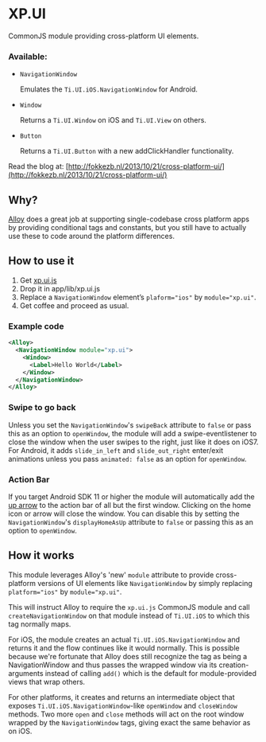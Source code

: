 # XP.UI
CommonJS module providing cross-platform UI elements.

### Available:
* `NavigationWindow`

    Emulates the `Ti.UI.iOS.NavigationWindow` for Android.

* `Window`

    Returns a `Ti.UI.Window` on iOS and `Ti.UI.View` on others.
    
* `Button`

    Returns a `Ti.UI.Button` with a new addClickHandler functionality.

Read the blog at: [http://fokkezb.nl/2013/10/21/cross-platform-ui/](http://fokkezb.nl/2013/10/21/cross-platform-ui/)

## Why?
[Alloy](http://projects.appcelerator.com/alloy/docs/Alloy-bootstrap/index.html) does a great job at supporting single-codebase cross platform apps by providing conditional tags and constants, but you still have to actually use these to code around the platform differences.

## How to use it

1. Get [xp.ui.js](https://github.com/FokkeZB/UTiL/blob/master/xp.ui/xp.ui.js)
2. Drop it in app/lib/xp.ui.js
3. Replace a `NavigationWindow` element’s `plaform="ios"` by `module="xp.ui"`.
4. Get coffee and proceed as usual.

### Example code

```xml
<Alloy>
  <NavigationWindow module="xp.ui">
    <Window>
      <Label>Hello World</Label>
    </Window>
  </NavigationWindow>
</Alloy>
```

### Swipe to go back
Unless you set the `NavigationWindow`'s `swipeBack` attribute to `false` or pass this as an option to `openWindow`, the module will add a swipe-eventlistener to close the window when the user swipes to the right, just like it does on iOS7. For Android, it adds `slide_in_left` and `slide_out_right` enter/exit animations unless you pass `animated: false` as an option for `openWindow`.

### Action Bar
If you target Android SDK 11 or higher the module will automatically add the [up arrow](http://developer.android.com/training/implementing-navigation/ancestral.html) to the action bar of all but the first window. Clicking on the home icon or arrow will close the window. You can disable this by setting the `NavigationWindow`'s `displayHomeAsUp` attribute to `false` or passing this as an option to `openWindow`.

## How it works
This module leverages Alloy's 'new' `module` attribute to provide cross-platform versions of UI elements like `NavigationWindow` by simply replacing `platform="ios"` by `module="xp.ui"`.

This will instruct Alloy to require the `xp.ui.js` CommonJS module and call `createNavigationWindow` on that module instead of `Ti.UI.iOS` to which this tag normally maps.

For iOS, the module creates an actual `Ti.UI.iOS.NavigationWindow` and returns it and the flow continues like it would normally. This is possible because we're fortunate that Alloy does still recognize the tag as being a NavigationWindow and thus passes the wrapped window via its creation-arguments instead of calling `add()` which is the default for module-provided views that wrap others.

For other platforms, it creates and returns an intermediate object that exposes `Ti.UI.iOS.NavigationWindow`-like `openWindow` and `closeWindow` methods. Two more `open` and `close` methods will act on the root window wrapped by the `NavigationWindow` tags, giving exact the same behavior as on iOS.
